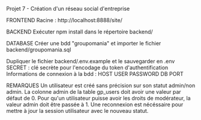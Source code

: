 Projet 7 - Création d'un réseau social d'entreprise

FRONTEND
Racine : http://localhost:8888/site/

BACKEND
Exécuter npm install dans le répertoire backend/

DATABASE
Créer une bdd "groupomania" et importer le fichier backend/groupomania.sql

Dupliquer le fichier backend/.env.example et le sauvegarder en .env
SECRET : clé secrète pour l'encodage du token d'authentification
Informations de connexion à la bdd :
HOST
USER
PASSWORD
DB
PORT

REMARQUES
Un utilisateur est créé sans précision sur son statut admin/non admin. La colonne admin de la table gp_users doit avoir une valeur par défaut de 0.
Pour qu'un utilisateur puisse avoir les droits de modérateur, la valeur admin doit être passée à 1.
Une reconnexion est nécéssaire pour mettre à jour la session utilisateur avec le nouveau statut.

